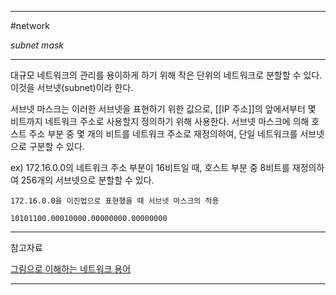 
---

#network 

*subnet mask*

---

대규모 네트워크의 관리를 용이하게 하기 위해 작은 단위의 네트워크로 분할할 수 있다. 이것을 서브넷(subnet)이라 한다.

서브넷 마스크는 이러한 서브넷을 표현하기 위한 값으로, [[IP 주소]]의 앞에서부터 몇 비트까지 네트워크 주소로 사용할지 정의하기 위해 사용한다. 서브넷 마스크에 의해 호스트 주소 부분 중 몇 개의 비트를 네트워크 주소로 재정의하여, 단일 네트워크를 서브넷으로 구분할 수 있다.

ex) 172.16.0.0의 네트워크 주소 부분이 16비트일 때, 호스트 부분 중 8비트를 재정의하여 256개의 서브넷으로 분할할 수 있다.

~~~
172.16.0.0을 이진법으로 표현했을 때 서브넷 마스크의 적용

10101100.00010000.00000000.00000000
~~~

---

참고자료

[그림으로 이해하는 네트워크 용어](https://product.kyobobook.co.kr/detail/S000001834837)

---